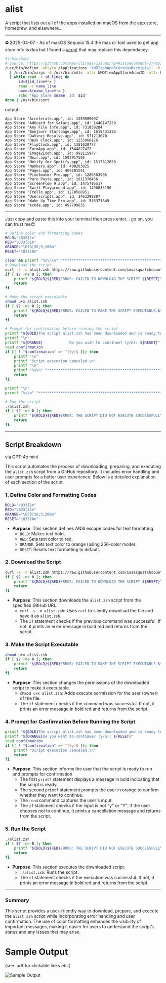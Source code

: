 # alist
A script that lists out all of the apps installed on macOS from the app store, homebrew, and elsewhere...
___

⛔️ 2025-04-07 - As of macOS Sequoia 15.4 the mas cli tool used to get app store info is doa but I found a [script]([url](https://github.com/mas-cli/mas/issues/724#issuecomment-2778539607)) that may replace this dependacey.

```bash
#!/bin/bash
# Source: https://github.com/mas-cli/mas/issues/724#issuecomment-2778539607
/usr/bin/mdfind -onlyin /Applications 'kMDItemAppStoreHasReceipt=1' -0 \
  | /usr/bin/xargs -0 /usr/bin/mdls -attr kMDItemAppStoreAdamID -attr kMDItemDisplayName \
  | while read -r id_line; do
      id=${id_line#*= }
      read -r name_line
      name=${name_line#*= }
      echo "App Store $name, id: $id"
done | /usr/bin/sort
```
output: 
```
App Store "Accelerate.app", id: 1459809092
App Store "AdGuard for Safari.app", id: 1440147259
App Store "Any File Info.app", id: 731859284
App Store "Bonjourr Startpage.app", id: 1615431236
App Store "DaVinci Resolve.app", id: 571213070
App Store "Desk Clock.app", id: 1253066126
App Store "FlipClock.app", id: 1181028777
App Store "FormApp.app", id: 1544827472
App Store "Image2Icon.app", id: 992115977
App Store "Noir.app", id: 1592917505
App Store "Notify for Spotify.app", id: 1517312650
App Store "Numbers.app", id: 409203825
App Store "Pages.app", id: 409201541
App Store "Pixelmator Pro.app", id: 1289583905
App Store "Pure Paste.app", id: 1611378436
App Store "ScreenFlow 9.app", id: 1475796517
App Store "Swift Playground.app", id: 1496833156
App Store "Trello.app", id: 1278508951
App Store "Userscripts.app", id: 1463298887
App Store "Wake Up Time Pro.app", id: 516371849
App Store "Xcode.app", id: 497799835
```

___
Just copy and paste this into your terminal then press enter... go on, you can trust me😉


``` bash
# Define color and formatting codes
BOLD="\033[1m"
RED="\033[31m"
ORANGE="\033[38;5;208m"
RESET="\033[0m"

clear && printf "%s\n\n" "**************************************************************"
# Download the script
curl -s -o alist.zsh https://raw.githubusercontent.com/insasquatchcountry/alist/refs/heads/main/alist.zsh
if [ $? -ne 0 ]; then
    printf "${BOLD}${RED}ERROR: FAILED TO DOWNLOAD THE SCRIPT.${RESET}\n"
    return
fi

# Make the script executable
chmod u+x alist.zsh
if [ $? -ne 0 ]; then
    printf "${BOLD}${RED}ERROR: FAILED TO MAKE THE SCRIPT EXECUTABLE.${RESET}\n"
    return
fi

# Prompt for confirmation before running the script
printf "${BOLD}The script alist.zsh has been downloaded and is ready to run.${RESET}\n"
printf "\n"
printf "${ORANGE}            Do you wish to continue? (y/n): ${RESET}"
read confirmation
if [[ ! "$confirmation" =~ ^[Yy]$ ]]; then
    printf "\n"
    printf "Script execution canceled.\n"
    printf "\n"
    printf "%s\n" "**************************************************************"
    return
fi

printf "\n"
printf "%s\n" "**************************************************************"

# Run the script
./alist.zsh
if [ $? -ne 0 ]; then
    printf "${BOLD}${RED}ERROR: THE SCRIPT DID NOT EXECUTE SUCCESSFULLY.${RESET}\n"
    return
fi
```
___

## Script Breakdown
via GPT-4o mini

This script automates the process of downloading, preparing, and executing the `alist.zsh` script from a GitHub repository. It includes error handling and user prompts for a better user experience. Below is a detailed explanation of each section of the script.

### 1. Define Color and Formatting Codes

```bash
BOLD="\033[1m"
RED="\033[31m"
ORANGE="\033[38;5;208m"
RESET="\033[0m"
```

- **Purpose**: This section defines ANSI escape codes for text formatting.
  - `BOLD`: Makes text bold.
  - `RED`: Sets text color to red.
  - `ORANGE`: Sets text color to orange (using 256-color mode).
  - `RESET`: Resets text formatting to default.

### 2. Download the Script

```bash
curl -s -o alist.zsh https://raw.githubusercontent.com/insasquatchcountry/alist/refs/heads/main/alist.zsh
if [ $? -ne 0 ]; then
    printf "${BOLD}${RED}ERROR: FAILED TO DOWNLOAD THE SCRIPT.${RESET}\n"
    return
fi
```

- **Purpose**: This section downloads the `alist.zsh` script from the specified GitHub URL.
  - `curl -s -o alist.zsh`: Uses `curl` to silently download the file and save it as `alist.zsh`.
  - The `if` statement checks if the previous command was successful. If not, it prints an error message in bold red and returns from the script.

### 3. Make the Script Executable

```bash
chmod u+x alist.zsh
if [ $? -ne 0 ]; then
    printf "${BOLD}${RED}ERROR: FAILED TO MAKE THE SCRIPT EXECUTABLE.${RESET}\n"
    return
fi
```

- **Purpose**: This section changes the permissions of the downloaded script to make it executable.
  - `chmod u+x alist.zsh`: Adds execute permission for the user (owner) of the file.
  - The `if` statement checks if the command was successful. If not, it prints an error message in bold red and returns from the script.

### 4. Prompt for Confirmation Before Running the Script

```bash
printf "${BOLD}The script alist.zsh has been downloaded and is ready to run.${RESET}\n"
printf "${ORANGE}Do you want to continue? (y/n): ${RESET}"
read confirmation
if [[ ! "$confirmation" =~ ^[Yy]$ ]]; then
    printf "Script execution canceled.\n"
    return
fi
```

- **Purpose**: This section informs the user that the script is ready to run and prompts for confirmation.
  - The first `printf` statement displays a message in bold indicating that the script is ready.
  - The second `printf` statement prompts the user in orange to confirm whether they want to continue.
  - The `read` command captures the user's input.
  - The `if` statement checks if the input is not "y" or "Y". If the user chooses not to continue, it prints a cancellation message and returns from the script.

### 5. Run the Script

```bash
./alist.zsh
if [ $? -ne 0 ]; then
    printf "${BOLD}${RED}ERROR: THE SCRIPT DID NOT EXECUTE SUCCESSFULLY.${RESET}\n"
    return
fi
```

- **Purpose**: This section executes the downloaded script.
  - `./alist.zsh`: Runs the script.
  - The `if` statement checks if the execution was successful. If not, it prints an error message in bold red and returns from the script.

---

### Summary

This script provides a user-friendly way to download, prepare, and execute the `alist.zsh` script while incorporating error handling and user confirmation. The use of color formatting enhances the visibility of important messages, making it easier for users to understand the script's status and any issues that may arise.

# Sample Output
(see .pdf for clickable links etc.)

![Sample Output](alist_output.png)



